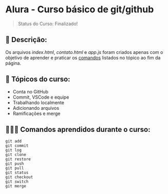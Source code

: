 <h1>Alura - Curso básico de git/github</h1>

> Status do Curso: Finalizado!


<h2>📝 Descrição:</h2>
Os arquivos <i>index.html</i>, <i>contato.html</i> e <i>app.js</i> foram criados apenas com o objetivo de aprender e praticar os <a href="#comandos">comandos</a> listados no tópico ao fim da página.

<br>

<h2>📖 Tópicos do curso:</h2>

- Conta no GitHub
- Commit, VSCode e equipe
- Trabalhando localmente
- Adicionando arquivos
- Ramificações e merge

<h2 id="comandos">👨🏽‍💻 Comandos aprendidos durante o curso:</h2>

```
git add
git commit
git log
git clone
git restore
git push
git pull
git status
git checkout
git switch
git merge
```
